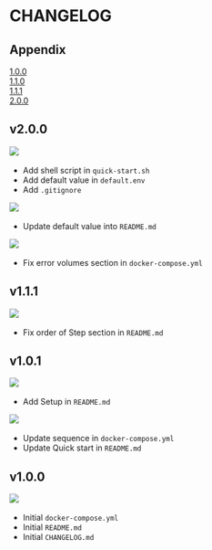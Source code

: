 # CHANGELOG

## Appendix
[1.0.0](#vone) <br>
[1.1.0](#vonepone) <br>
[1.1.1](#voneponemone) <br>
[2.0.0](#vtwo)

<h2 id="vtwo">v2.0.0</h2>
<img src="https://img.shields.io/badge/NEW-6db33f?style=flat-square"/>&nbsp;

* Add shell script in `quick-start.sh`
* Add default value in `default.env`
* Add `.gitignore`

<img src="https://img.shields.io/badge/UPDATE-2496ED?style=flat-square"/>&nbsp;

* Update default value into `README.md`

<img src="https://img.shields.io/badge/FIX-FFE12B?style=flat-square" />&nbsp;

* Fix error volumes section in `docker-compose.yml`

<h2 id="voneponemone">v1.1.1</h2>
<img src="https://img.shields.io/badge/FIX-FFE12B?style=flat-square"/>&nbsp;

* Fix order of Step section in `README.md`

<h2 id="vonepone">v1.0.1</h2>
<img src="https://img.shields.io/badge/NEW-6db33f?style=flat-square"/>&nbsp;

* Add Setup in `README.md`

<img src="https://img.shields.io/badge/UPDATE-2496ED?style=flat-square"/>&nbsp;

* Update sequence in `docker-compose.yml`
* Update Quick start in `README.md`

<h2 id="vone">v1.0.0</h2>
<img src="https://img.shields.io/badge/NEW-6db33f?style=flat-square"/>&nbsp;

* Initial `docker-compose.yml`
* Initial `README.md`
* Initial `CHANGELOG.md`